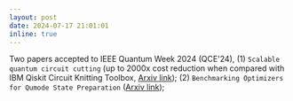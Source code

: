 ```yaml
---
layout: post
date: 2024-07-17 21:01:01
inline: true
---
```


Two papers accepted to IEEE Quantum Week 2024 (QCE'24), (1) `Scalable quantum circuit cutting` (up to 2000x cost reduction when compared with IBM Qiskit Circuit Knitting Toolbox, [Arxiv link](https://arxiv.org/abs/2405.04514)); (2) `Benchmarking Optimizers for Qumode State Preparation` ([Arxiv link](https://arxiv.org/abs/2405.04499)); 
